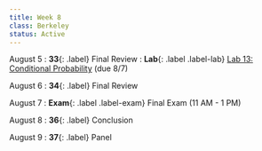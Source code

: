 ```yaml
---
title: Week 8
class: Berkeley
status: Active
---
```


August 5
: **33**{: .label} Final Review
: **Lab**{: .label .label-lab} [Lab 13: Conditional Probability](https://data8.datahub.berkeley.edu/hub/user-redirect/git-pull?repo=https%3A%2F%2Fgithub.com%2Fdata-8%2Fmaterials-su23&urlpath=retro%2Ftree%2Fmaterials-su23%2Fmaterials%2Flab%2Flab13%2Flab13.ipynb&branch=main) (due 8/7)

August 6
: **34**{: .label} Final Review

August 7
: **Exam**{: .label .label-exam} Final Exam (11 AM - 1 PM)

August 8
: **36**{: .label} Conclusion

August 9
: **37**{: .label} Panel
